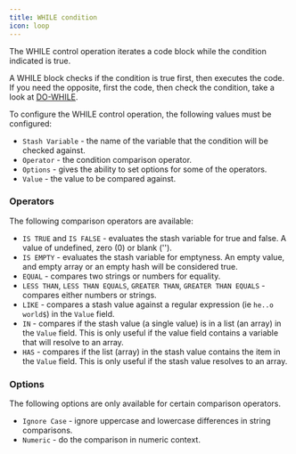 ```yaml
---
title: WHILE condition
icon: loop
---
```


The WHILE control operation iterates a code block while the condition indicated is true.

A WHILE block checks if the condition is true first, then executes the code. If you need the opposite, first the code,
then check the condition, take a look at [DO-WHILE](rules/palette/control/do-while).

To configure the WHILE control operation, the following values must be configured:

- `Stash Variable` - the name of the variable that the condition will be checked against.
- `Operator` - the condition comparison operator.
- `Options` - gives the ability to set options for some of the operators.
- `Value` - the value to be compared against.

### Operators

The following comparison operators are available:

- `IS TRUE` and `IS FALSE` - evaluates the stash variable for true and false. A value of undefined, zero (0) or blank ('').
- `IS EMPTY` - evaluates the stash variable for emptyness. An empty value, and empty array or an empty hash will be considered true.
- `EQUAL` - compares two strings or numbers for equality.
- `LESS THAN`, `LESS THAN EQUALS`, `GREATER THAN`, `GREATER THAN EQUALS` - compares either numbers or strings.
- `LIKE` - compares a stash value against a regular expression (ie `he..o world$`) in the `Value` field.
- `IN` - compares if the stash value (a single value) is in a list (an array) in the `Value` field. This is only useful
  if the value field contains a variable that will resolve to an array.
- `HAS` - compares if the list (array) in the stash value contains the item in the `Value` field. This is only useful if
  the stash value resolves to an array.

### Options

The following options are only available for certain comparison operators.

- `Ignore Case` - ignore uppercase and lowercase differences in string comparisons.
- `Numeric` - do the comparison in numeric context.

